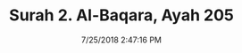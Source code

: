 ---
title       : "Surah 2. Al-Baqara, Ayah 205"
date        : 7/25/2018 2:47:16 PM
draft       : false
type        : "quran"
layout      : "compare"
BookCode    : "CMP"
SurahNumber : "2"
AyahNumber  : "205"
TotalAyah   : "286"
---